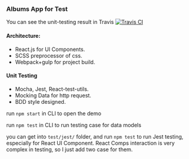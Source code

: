 ### Albums App for Test 

You can see the unit-testing result in Travis [![Travis CI](https://travis-ci.org/hlissnake/albums-test.svg?branch=master)](https://travis-ci.org/hlissnake/albums-test)

#### Architecture:
* React.js for UI Components.
* SCSS preprocessor of css.
* Webpack+gulp for project build.

#### Unit Testing
* Mocha, Jest, React-test-utils.
* Mocking Data for http request.
* BDD style designed.

run `npm start` in CLI to open the demo

run `npm test` in CLI to run testing case for data models

you can get into `test/jest/` folder, and run `npm test` to run Jest testing, especially for React UI Component.
React Comps interaction is very complex in testing, so I just add two case for them.
